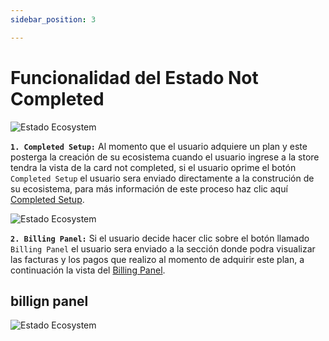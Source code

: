 ```yaml
---
sidebar_position: 3

---
```


# Funcionalidad del Estado Not Completed

![Estado Ecosystem](/img/store-usuario/plan-settings/card-ecosystem/card-funcionality/status_not_completed-setup.png)

**`1. Completed Setup:`** Al momento que el usuario adquiere un plan y este posterga la creación de su ecosistema cuando el usuario ingrese a la store tendra la vista de la card not completed, si el usuario oprime el botón `Completed Setup` el usuario sera enviado directamente a la construción de su ecosistema, para más información de este proceso haz clic aquí [Completed Setup](/docs/waizant-store/manual-usuario/get-started#build-my-ecosystem).

![Estado Ecosystem](/img/store-usuario/plan-settings/card-ecosystem/card-funcionality/status_not_completed-billing.png)

**`2. Billing Panel:`** Si el usuario decide hacer clic sobre el botón llamado `Billing Panel` el usuario sera enviado a la sección donde podra visualizar las facturas y los pagos que realizo al momento de adquirir este plan, a continuación la vista del [Billing Panel](/docs/waizant-store/manual-usuario/plan-settings/card-ecosystem/card-funcionality/not-completed#billign-panel).

## billign panel

![Estado Ecosystem](/img/store-usuario/plan-settings/card-ecosystem/card-funcionality/billing-panel-not-completed.png)
